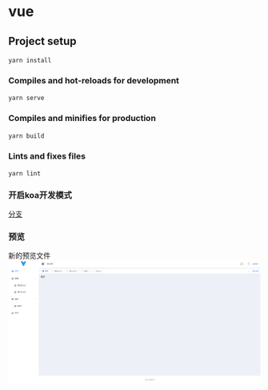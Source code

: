# vue 

## Project setup
```
yarn install
```

### Compiles and hot-reloads for development
```
yarn serve
```

### Compiles and minifies for production
```
yarn build
```

### Lints and fixes files
```
yarn lint
```

### 开启koa开发模式 

[分支](https://github.com/hz199/vue3.0-admin-typescript/tree/feature/serverless)

### 预览
新的预览文件
![alt 首页](./readme/a.png)